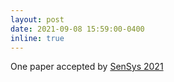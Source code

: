 ```yaml
---
layout: post
date: 2021-09-08 15:59:00-0400
inline: true
---
```


One paper accepted by <a href="https://sensys.acm.org/2021/" target="_blank" rel="noopener noreferrer"> SenSys 2021</a>
